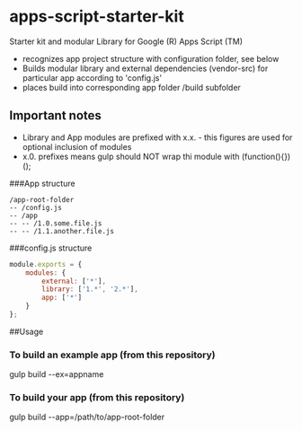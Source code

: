 # apps-script-starter-kit
Starter kit and modular Library for Google (R) Apps Script (TM)

- recognizes app project structure with configuration folder, see below
- Builds modular library and external dependencies (vendor-src) for particular app according to 'config.js'
- places build into corresponding app folder /build subfolder

## Important notes

- Library and App modules are prefixed with x.x. - this figures are used for optional inclusion of modules
- x.0. prefixes means gulp should NOT wrap thi module with (function(){})();

###App structure

```
/app-root-folder
-- /config.js
-- /app
-- -- /1.0.some.file.js
-- -- /1.1.another.file.js
```

###config.js structure

```javascript
module.exports = {
    modules: {
        external: ['*'],
        library: ['1.*', '2.*'],
        app: ['*']
    }
};
```

##Usage

### To build an example app (from this repository)

gulp build --ex=appname


### To build your app (from this repository)

gulp build --app=/path/to/app-root-folder
